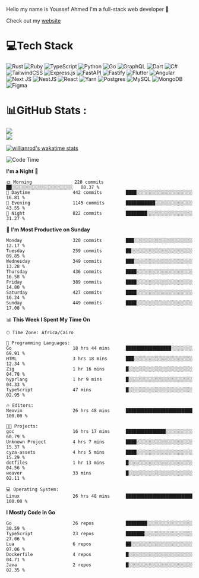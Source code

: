 Hello my name is Youssef Ahmed I'm a full-stack web developer 👋

Check out my [website](https://youssefahmed.vercel.app)
 
# 💻Tech Stack

![Rust](https://img.shields.io/badge/rust-%23000000.svg?style=for-the-badge&logo=rust&logoColor=white) ![Ruby](https://img.shields.io/badge/ruby-%23CC342D.svg?style=for-the-badge&logo=ruby&logoColor=white) ![TypeScript](https://img.shields.io/badge/typescript-%23007ACC.svg?style=for-the-badge&logo=typescript&logoColor=white) ![Python](https://img.shields.io/badge/python-3670A0?style=for-the-badge&logo=python&logoColor=ffdd54) ![Go](https://img.shields.io/badge/go-%2300ADD8.svg?style=for-the-badge&logo=go&logoColor=white) ![GraphQL](https://img.shields.io/badge/-GraphQL-E10098?style=for-the-badge&logo=graphql&logoColor=white) ![Dart](https://img.shields.io/badge/dart-%230175C2.svg?style=for-the-badge&logo=dart&logoColor=white) ![C#](https://img.shields.io/badge/c%23-%23239120.svg?style=for-the-badge&logo=c-sharp&logoColor=white) ![TailwindCSS](https://img.shields.io/badge/tailwindcss-%2338B2AC.svg?style=for-the-badge&logo=tailwind-css&logoColor=white) ![Express.js](https://img.shields.io/badge/express.js-%23404d59.svg?style=for-the-badge&logo=express&logoColor=%2361DAFB) ![FastAPI](https://img.shields.io/badge/FastAPI-005571?style=for-the-badge&logo=fastapi) ![Fastify](https://img.shields.io/badge/fastify-%23000000.svg?style=for-the-badge&logo=fastify&logoColor=white) ![Flutter](https://img.shields.io/badge/Flutter-%2302569B.svg?style=for-the-badge&logo=Flutter&logoColor=white) ![Angular](https://img.shields.io/badge/angular-%23DD0031.svg?style=for-the-badge&logo=angular&logoColor=white) ![Next JS](https://img.shields.io/badge/Next-black?style=for-the-badge&logo=next.js&logoColor=white) ![NestJS](https://img.shields.io/badge/nestjs-%23E0234E.svg?style=for-the-badge&logo=nestjs&logoColor=white) ![React](https://img.shields.io/badge/react-%2320232a.svg?style=for-the-badge&logo=react&logoColor=%2361DAFB) ![Yarn](https://img.shields.io/badge/yarn-%232C8EBB.svg?style=for-the-badge&logo=yarn&logoColor=white) ![Postgres](https://img.shields.io/badge/postgres-%23316192.svg?style=for-the-badge&logo=postgresql&logoColor=white) ![MySQL](https://img.shields.io/badge/mysql-%2300f.svg?style=for-the-badge&logo=mysql&logoColor=white) ![MongoDB](https://img.shields.io/badge/MongoDB-%234ea94b.svg?style=for-the-badge&logo=mongodb&logoColor=white)     ![Figma](https://img.shields.io/badge/figma-%23F24E1E.svg?style=for-the-badge&logo=figma&logoColor=white)

# 📊GitHub Stats :

![](https://github-readme-stats.vercel.app/api?username=joetifa2003&theme=tokyonight&hide_border=false&include_all_commits=false&count_private=false)<br/>
![](https://github-readme-streak-stats.herokuapp.com/?user=joetifa2003&theme=tokyonight&hide_border=false)<br/>

[![willianrod's wakatime stats](https://github-readme-stats.vercel.app/api/wakatime?username=joetifa2003&layout=compact)](https://github.com/anuraghazra/github-readme-stats)
<!--START_SECTION:waka-->
![Code Time](http://img.shields.io/badge/Code%20Time-4%2C791%20hrs%2037%20mins-blue)

**I'm a Night 🦉** 

```text
🌞 Morning                220 commits         ██░░░░░░░░░░░░░░░░░░░░░░░   08.37 % 
🌆 Daytime                442 commits         ████░░░░░░░░░░░░░░░░░░░░░   16.81 % 
🌃 Evening                1145 commits        ███████████░░░░░░░░░░░░░░   43.55 % 
🌙 Night                  822 commits         ████████░░░░░░░░░░░░░░░░░   31.27 % 
```
📅 **I'm Most Productive on Sunday** 

```text
Monday                   320 commits         ███░░░░░░░░░░░░░░░░░░░░░░   12.17 % 
Tuesday                  259 commits         ██░░░░░░░░░░░░░░░░░░░░░░░   09.85 % 
Wednesday                349 commits         ███░░░░░░░░░░░░░░░░░░░░░░   13.28 % 
Thursday                 436 commits         ████░░░░░░░░░░░░░░░░░░░░░   16.58 % 
Friday                   389 commits         ████░░░░░░░░░░░░░░░░░░░░░   14.80 % 
Saturday                 427 commits         ████░░░░░░░░░░░░░░░░░░░░░   16.24 % 
Sunday                   449 commits         ████░░░░░░░░░░░░░░░░░░░░░   17.08 % 
```


📊 **This Week I Spent My Time On** 

```text
🕑︎ Time Zone: Africa/Cairo

💬 Programming Languages: 
Go                       18 hrs 44 mins      █████████████████░░░░░░░░   69.91 % 
HTML                     3 hrs 18 mins       ███░░░░░░░░░░░░░░░░░░░░░░   12.34 % 
Zig                      1 hr 16 mins        █░░░░░░░░░░░░░░░░░░░░░░░░   04.78 % 
hyprlang                 1 hr 9 mins         █░░░░░░░░░░░░░░░░░░░░░░░░   04.33 % 
TypeScript               47 mins             █░░░░░░░░░░░░░░░░░░░░░░░░   02.95 % 

🔥 Editors: 
Neovim                   26 hrs 48 mins      █████████████████████████   100.00 % 

🐱‍💻 Projects: 
goc                      16 hrs 17 mins      ███████████████░░░░░░░░░░   60.79 % 
Unknown Project          4 hrs 7 mins        ████░░░░░░░░░░░░░░░░░░░░░   15.37 % 
cyza-assets              4 hrs 5 mins        ████░░░░░░░░░░░░░░░░░░░░░   15.29 % 
dotfiles                 1 hr 13 mins        █░░░░░░░░░░░░░░░░░░░░░░░░   04.56 % 
weaver                   33 mins             █░░░░░░░░░░░░░░░░░░░░░░░░   02.11 % 

💻 Operating System: 
Linux                    26 hrs 48 mins      █████████████████████████   100.00 % 
```

**I Mostly Code in Go** 

```text
Go                       26 repos            ████████░░░░░░░░░░░░░░░░░   30.59 % 
TypeScript               23 repos            ███████░░░░░░░░░░░░░░░░░░   27.06 % 
Lua                      6 repos             ██░░░░░░░░░░░░░░░░░░░░░░░   07.06 % 
Dockerfile               4 repos             █░░░░░░░░░░░░░░░░░░░░░░░░   04.71 % 
Java                     2 repos             █░░░░░░░░░░░░░░░░░░░░░░░░   02.35 % 
```




<!--END_SECTION:waka-->
